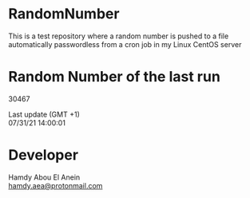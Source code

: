 # RandomNumber    
This is a test repository where a random number is pushed to a file automatically passwordless from a cron job in my Linux CentOS server    
# Random Number of the last run   
30467
      
Last update (GMT +1)    
07/31/21 14:00:01
# Developer    
Hamdy Abou El Anein   
hamdy.aea@protonmail.com
